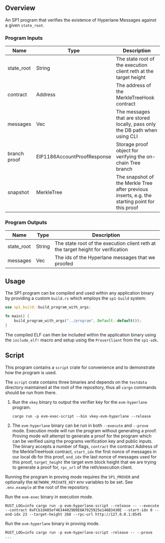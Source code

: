 ## Overview

An SP1 program that verifies the existence of Hyperlane Messages against a given `state_root`.

### Program Inputs

| Name | Type | Description |
|---|---|---|
| state_root | String | The state root of the execution client reth at the target height |
| contract | Address | The address of the MerkleTreeHook contract |
| messages | Vec<HyperlaneMessage> | The messages that are stored locally, pass only the DB path when using CLI|
| branch proof | EIP1186AccountProofResponse | Storage proof object for verifying the on-chain Tree branch |
| snapshot | MerkleTree | The snapshot of the Merkle Tree after previous inserts, e.g. the starting point for this proof |

### Program Outputs
| Name | Type | Description |
|---|---|---|
| state_root | String | The state root of the execution client reth at the target height for verification |
| messages | Vec<String> | The ids of the Hyperlane messages that we proofed |


## Usage

The SP1 program can be compiled and used within any application binary by providing a custom `build.rs` which employs the `sp1-build` system:

```rust
use sp1_build::build_program_with_args;

fn main() {
    build_program_with_args("../program", Default::default());
}
```

The compiled ELF can then be included within the application binary using the `include_elf!` macro and setup using the `ProverClient` from the `sp1-sdk`. 

## Script 

This program contains a `script` crate for convenience and to demonstrate how the program is used.

The `script` crate contains three binaries and depends on the `testdata` directory maintained at the root of the repository, thus all `cargo` commands should be run from there.

1. Run the `vkey` binary to output the verifier key for the `evm-hyperlane` program.

    ```shell
    cargo run -p evm-exec-script --bin vkey-evm-hyperlane --release
    ```

2. The `evm-hyperlane` binary can be run in both `--execute` and `--prove` mode. Execution mode will run the program without generating a proof.
Proving mode will attempt to generate a proof for the program which can be verified using the programs verification key and public inputs.
The binary accepts a number of flags, `contract` the contract Address of the MerkleTreeHook contract, `start_idx` the first nonce of messages in our local db for this proof, `end_idx` the last nonce of messages used for this proof, `target_height` the target evm block height that we are trying to generate a proof for, `rpc_url` of the reth/execution client.

Running the program in proving mode requires the `SP1_PROVER` and optionally the `NETWORK_PRIVATE_KEY` env variables to be set.
See `.env.example` at the root of the repository.

Run the `evm-exec` binary in execution mode.

```shell
RUST_LOG=info cargo run -p evm-hyperlane-script --release -- --execute --contract 0xFCb1d485ef46344029D9E8A7925925e146B3430E --start-idx 0 --end-idx 23 --target-height 268 --rpc-url http://127.0.0.1:8545
```

Run the `evm-hyperlane` binary in proving mode.

```shell
RUST_LOG=info cargo run -p evm-hyperlane-script -release -- --prove ...
```
